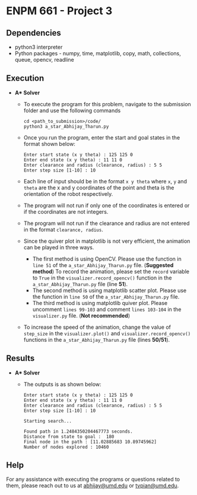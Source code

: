 # ENPM 661 - Project 3

## Dependencies

* python3 interpreter
* Python packages - numpy, time, matplotlib, copy, math, collections, queue, opencv, readline

## Execution

* **A\* Solver** 
    
    - To execute the program for this problem, navigate to the submission folder and use the following commands
        ```
        cd <path_to_submission>/code/
        python3 a_star_Abhijay_Tharun.py
        ```

    - Once you run the program, enter the start and goal states in the format shown below:
        ```
        Enter start state (x y theta) : 125 125 0
        Enter end state (x y theta) : 11 11 0
        Enter clearance and radius (clearance, radius) : 5 5
        Enter step size [1-10] : 10
        ```

    - Each line of input should be in the format `x y theta` where `x`, `y` and `theta` are the x and y coordinates of the point and theta is the orientation of the robot respectively.
    
    - The program will not run if only one of the coordinates is entered or if the coordinates are not integers.
    
    - The program will not run if the clearance and radius are not entered in the format `clearance, radius`.

    - Since the quiver plot in matplotlib is not very efficient, the animation can be played in three ways.
        - The first method is using OpenCV. Please use the function in `line 51` of the `a_star_Abhijay_Tharun.py` file. (**Suggested method**) To record the animation, please set the `record` variable to `True` in the `visualizer.record_opencv()` function in the `a_star_Abhijay_Tharun.py` file (line **51**).
        - The second method is using matplotlib scatter plot. Please use the function in `line 50` of the `a_star_Abhijay_Tharun.py` file.
        - The third method is using matplotlib quiver plot. Please uncomment `lines 99-103` and comment `lines 103-104` in the `visualizer.py` file. (**Not recommended**)

    - To increase the speed of the animation, change the value of `step_size` in the `visualizer.plot()` and `visualizer.record_opencv()` functions in the `a_star_Abhijay_Tharun.py` file (lines **50/51**).
    

## Results
* **A\* Solver** 
    
    - The outputs is as shown below:
        ```
        Enter start state (x y theta) : 125 125 0
        Enter end state (x y theta) : 11 11 0
        Enter clearance and radius (clearance, radius) : 5 5
        Enter step size [1-10] : 10

        Starting search...

        Found path in 1.2484350204467773 seconds.
        Distance from state to goal :  180
        Final node in the path : [11.02885683 10.89745962]
        Number of nodes explored : 10460
        ```

## Help
For any assistance with executing the programs or questions related to them, please reach out to us at abhijay@umd.edu or tvpian@umd.edu.